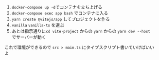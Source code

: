 1. `docker-compose up -d`でコンテナを立ち上げる
2. `docker-compose exec app bash` でコンテナに入る
3. `yarn create @vitejs/app` してプロジェクトを作る
4. `vanilla` `vanilla-ts` を選ぶ
5. あとは指示通りに`cd vite-project` からの `yarn` からの `yarn dev --host`　でサーバーが動く

これで環境ができるので `src > main.ts` にタイプスクリプト書いていけばいいよ
